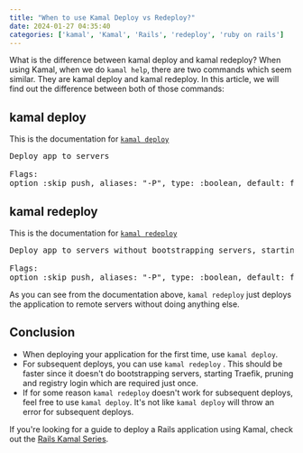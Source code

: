 ```yaml
---
title: "When to use Kamal Deploy vs Redeploy?"
date: 2024-01-27 04:35:40
categories: ['kamal', 'Kamal', 'Rails', 'redeploy', 'ruby on rails']
---
```


<!-- wp:paragraph -->
<p class="">What is the difference between kamal deploy and kamal redeploy? When using Kamal, when we do <code>kamal help</code>, there are two commands which seem similar. They are kamal deploy and kamal redeploy. In this article, we will find out the difference between both of those commands:</p>
<!-- /wp:paragraph -->

<!-- wp:heading -->
<h2 class="wp-block-heading">kamal deploy</h2>
<!-- /wp:heading -->

<!-- wp:paragraph -->
<p class="">This is the documentation for <code><a href="https://github.com/basecamp/kamal/blob/main/lib/kamal/cli/main.rb#L20">kamal deploy</a></code></p>
<!-- /wp:paragraph -->

<!-- wp:syntaxhighlighter/code -->
<pre class="wp-block-syntaxhighlighter-code">Deploy app to servers

Flags:
option :skip_push, aliases: "-P", type: :boolean, default: false, desc: "Skip image build and push"</pre>
<!-- /wp:syntaxhighlighter/code -->

<!-- wp:heading -->
<h2 class="wp-block-heading">kamal redeploy</h2>
<!-- /wp:heading -->

<!-- wp:paragraph -->
<p class="">This is the documentation for <code><a href="https://github.com/basecamp/kamal/blob/main/lib/kamal/cli/main.rb#L61">kamal redeploy</a></code></p>
<!-- /wp:paragraph -->

<!-- wp:syntaxhighlighter/code -->
<pre class="wp-block-syntaxhighlighter-code">Deploy app to servers without bootstrapping servers, starting Traefik, pruning, and registry login

Flags:
option :skip_push, aliases: "-P", type: :boolean, default: false, desc: "Skip image build and push"</pre>
<!-- /wp:syntaxhighlighter/code -->

<!-- wp:paragraph -->
<p class="">As you can see from the documentation above, <code>kamal redeploy</code> just deploys the application to remote servers without doing anything else.</p>
<!-- /wp:paragraph -->

<!-- wp:heading -->
<h2 class="wp-block-heading">Conclusion</h2>
<!-- /wp:heading -->

<!-- wp:list -->
<ul class=""><!-- wp:list-item -->
<li class="">When deploying your application for the first time, use <code>kamal deploy</code>. </li>
<!-- /wp:list-item -->

<!-- wp:list-item -->
<li class="">For subsequent deploys, you can use <code>kamal redeploy</code> . This should be faster since it doesn't do  bootstrapping servers, starting Traefik, pruning and registry login which are required just once.</li>
<!-- /wp:list-item -->

<!-- wp:list-item -->
<li class="">If for some reason <code>kamal redeploy</code> doesn't work for subsequent deploys, feel free to use <code>kamal deploy</code>. It's not like <code>kamal deploy</code> will throw an error for subsequent deploys.</li>
<!-- /wp:list-item --></ul>
<!-- /wp:list -->

<!-- wp:paragraph -->
<p class="">If you're looking for a guide to deploy a Rails application using Kamal, check out the <a href="https://joshio1.blog/basic-guide-to-deploy-a-rails-7-application-using-kamal-on-hetzner-cloud/">Rails Kamal Series</a>.</p>
<!-- /wp:paragraph -->
